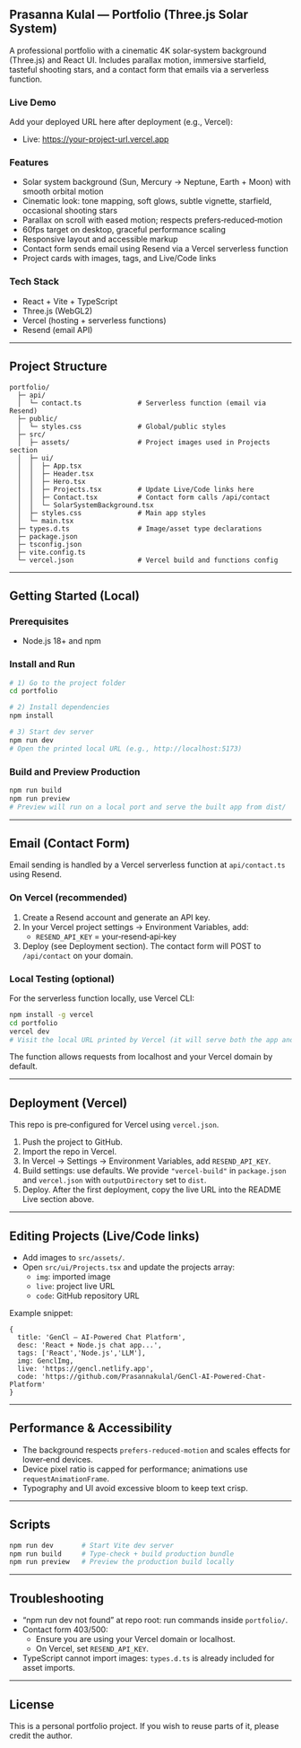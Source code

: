 ## Prasanna Kulal — Portfolio (Three.js Solar System)

A professional portfolio with a cinematic 4K solar‑system background (Three.js) and React UI. Includes parallax motion, immersive starfield, tasteful shooting stars, and a contact form that emails via a serverless function.

### Live Demo
Add your deployed URL here after deployment (e.g., Vercel):
- Live: https://your-project-url.vercel.app

### Features
- Solar system background (Sun, Mercury → Neptune, Earth + Moon) with smooth orbital motion
- Cinematic look: tone mapping, soft glows, subtle vignette, starfield, occasional shooting stars
- Parallax on scroll with eased motion; respects prefers‑reduced‑motion
- 60fps target on desktop, graceful performance scaling
- Responsive layout and accessible markup
- Contact form sends email using Resend via a Vercel serverless function
- Project cards with images, tags, and Live/Code links

### Tech Stack
- React + Vite + TypeScript
- Three.js (WebGL2)
- Vercel (hosting + serverless functions)
- Resend (email API)

---

## Project Structure
```
portfolio/
  ├─ api/
  │  └─ contact.ts              # Serverless function (email via Resend)
  ├─ public/
  │  └─ styles.css              # Global/public styles
  ├─ src/
  │  ├─ assets/                 # Project images used in Projects section
  │  ├─ ui/
  │  │  ├─ App.tsx
  │  │  ├─ Header.tsx
  │  │  ├─ Hero.tsx
  │  │  ├─ Projects.tsx         # Update Live/Code links here
  │  │  ├─ Contact.tsx          # Contact form calls /api/contact
  │  │  └─ SolarSystemBackground.tsx
  │  ├─ styles.css              # Main app styles
  │  └─ main.tsx
  ├─ types.d.ts                 # Image/asset type declarations
  ├─ package.json
  ├─ tsconfig.json
  ├─ vite.config.ts
  └─ vercel.json                # Vercel build and functions config
```

---

## Getting Started (Local)

### Prerequisites
- Node.js 18+ and npm

### Install and Run
```bash
# 1) Go to the project folder
cd portfolio

# 2) Install dependencies
npm install

# 3) Start dev server
npm run dev
# Open the printed local URL (e.g., http://localhost:5173)
```

### Build and Preview Production
```bash
npm run build
npm run preview
# Preview will run on a local port and serve the built app from dist/
```

---

## Email (Contact Form)
Email sending is handled by a Vercel serverless function at `api/contact.ts` using Resend.

### On Vercel (recommended)
1. Create a Resend account and generate an API key.
2. In your Vercel project settings → Environment Variables, add:
   - `RESEND_API_KEY` = your‑resend‑api‑key
3. Deploy (see Deployment section). The contact form will POST to `/api/contact` on your domain.

### Local Testing (optional)
For the serverless function locally, use Vercel CLI:
```bash
npm install -g vercel
cd portfolio
vercel dev
# Visit the local URL printed by Vercel (it will serve both the app and /api/contact)
```
The function allows requests from localhost and your Vercel domain by default.

---

## Deployment (Vercel)
This repo is pre‑configured for Vercel using `vercel.json`.

1. Push the project to GitHub.
2. Import the repo in Vercel.
3. In Vercel → Settings → Environment Variables, add `RESEND_API_KEY`.
4. Build settings: use defaults. We provide `"vercel-build"` in `package.json` and `vercel.json` with `outputDirectory` set to `dist`.
5. Deploy. After the first deployment, copy the live URL into the README Live section above.

---

## Editing Projects (Live/Code links)
- Add images to `src/assets/`.
- Open `src/ui/Projects.tsx` and update the projects array:
  - `img`: imported image
  - `live`: project live URL
  - `code`: GitHub repository URL

Example snippet:
```tsx
{
  title: 'GenCl — AI‑Powered Chat Platform',
  desc: 'React + Node.js chat app...',
  tags: ['React','Node.js','LLM'],
  img: GenclImg,
  live: 'https://gencl.netlify.app',
  code: 'https://github.com/Prasannakulal/GenCl-AI-Powered-Chat-Platform'
}
```

---

## Performance & Accessibility
- The background respects `prefers-reduced-motion` and scales effects for lower‑end devices.
- Device pixel ratio is capped for performance; animations use `requestAnimationFrame`.
- Typography and UI avoid excessive bloom to keep text crisp.

---

## Scripts
```bash
npm run dev       # Start Vite dev server
npm run build     # Type-check + build production bundle
npm run preview   # Preview the production build locally
```

---

## Troubleshooting
- “npm run dev not found” at repo root: run commands inside `portfolio/`.
- Contact form 403/500:
  - Ensure you are using your Vercel domain or localhost.
  - On Vercel, set `RESEND_API_KEY`.
- TypeScript cannot import images: `types.d.ts` is already included for asset imports.

---

## License
This is a personal portfolio project. If you wish to reuse parts of it, please credit the author.
